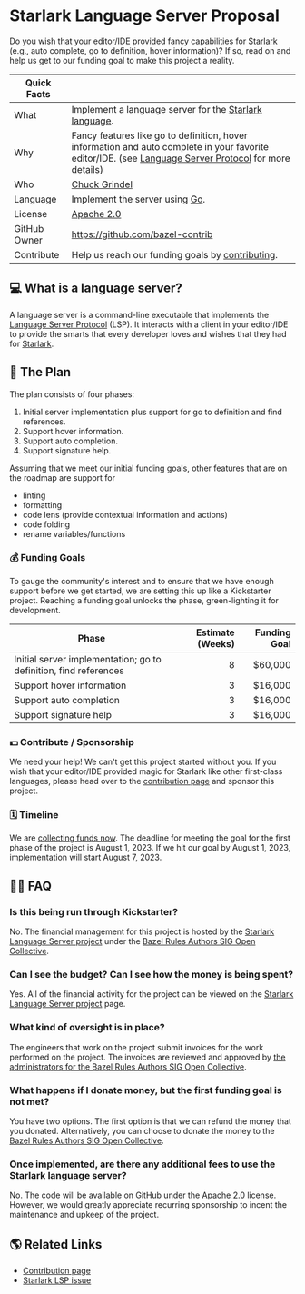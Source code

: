 # Starlark Language Server Proposal

Do you wish that your editor/IDE provided fancy capabilities for [Starlark] (e.g., auto complete, go
to definition, hover information)? If so, read on and help us get to our funding goal to make this
project a reality.

| Quick Facts  |                                                                                                                                                          |
| ------------ | -------------------------------------------------------------------------------------------------------------------------------------------------------- |
| What         | Implement a language server for the [Starlark language].                                                                                                 |
| Why          | Fancy features like go to definition, hover information and auto complete in your favorite editor/IDE. (see [Language Server Protocol] for more details) |
| Who          | [Chuck Grindel]                                                                                                                                          |
| Language     | Implement the server using [Go].                                                                                                                         |
| License      | [Apache 2.0]                                                                                                                                             |
| GitHub Owner | <https://github.com/bazel-contrib>                                                                                                                       |
| Contribute   | Help us reach our funding goals by [contributing].                                                                                                       |

## 💻 What is a language server?

A language server is a command-line executable that implements the [Language Server Protocol] (LSP).
It interacts with a client in your editor/IDE to provide the smarts that every developer loves and
wishes that they had for [Starlark].

## 📝 The Plan

The plan consists of four phases:

1. Initial server implementation plus support for go to definition and find references.
1. Support hover information.
1. Support auto completion.
1. Support signature help.

Assuming that we meet our initial funding goals, other features that are on the roadmap are support
for

- linting
- formatting
- code lens (provide contextual information and actions)
- code folding
- rename variables/functions

### 💰 Funding Goals

To gauge the community's interest and to ensure that we have enough support before we get started,
we are setting this up like a Kickstarter project. Reaching a funding goal unlocks the phase,
green-lighting it for development.

| Phase                                                            | Estimate (Weeks) | Funding Goal |
| ---------------------------------------------------------------- | ---------------: | -----------: |
| Initial server implementation; go to definition, find references |                8 |      $60,000 |
| Support hover information                                        |                3 |      $16,000 |
| Support auto completion                                          |                3 |      $16,000 |
| Support signature help                                           |                3 |      $16,000 |

### 💵 Contribute / Sponsorship

We need your help! We can't get this project started without you. If you wish that your editor/IDE
provided magic for Starlark like other first-class languages, please head over to the [contribution
page] and sponsor this project.

### 🗓️ Timeline

We are [collecting funds now]. The deadline for meeting the goal for the first phase of the project
is August 1, 2023. If we hit our goal by August 1, 2023, implementation will start August 7, 2023.

## 🙋‍♀️ FAQ

### Is this being run through Kickstarter?

No. The financial management for this project is hosted by the [Starlark Language Server project]
under the [Bazel Rules Authors SIG Open Collective].

### Can I see the budget? Can I see how the money is being spent?

Yes. All of the financial activity for the project can be viewed on the [Starlark Language Server
project] page.

### What kind of oversight is in place?

The engineers that work on the project submit invoices for the work performed on the project.
The invoices are reviewed and approved by [the administrators for the Bazel Rules Authors SIG Open
Collective].

### What happens if I donate money, but the first funding goal is not met?

You have two options. The first option is that we can refund the money that you donated.
Alternatively, you can choose to donate the money to the [Bazel Rules Authors SIG Open Collective].

### Once implemented, are there any additional fees to use the Starlark language server?

No. The code will be available on GitHub under the [Apache 2.0] license. However, we would greatly
appreciate recurring sponsorship to incent the maintenance and upkeep of the project.

## 🌎 Related Links

- [Contribution page]
- [Starlark LSP issue]

[Apache 2.0]: https://www.apache.org/licenses/LICENSE-2.0
[Bazel Rules Authors SIG Open Collective]: https://opencollective.com/bazel-rules-authors-sig
[Chuck Grindel]: https://github.com/cgrindel
[Go]: https://go.dev/
[Language Server Protocol]: https://microsoft.github.io/language-server-protocol/
[Starlark LSP issue]: https://github.com/bazel-contrib/SIG-rules-authors/issues/52
[Starlark language]: https://github.com/bazelbuild/starlark/blob/master/spec.md
[Starlark]: https://github.com/bazelbuild/starlark/blob/master/spec.md
[collecting funds now]: https://opencollective.com/bazel-rules-authors-sig/projects/starlark-language-server#category-CONTRIBUTE
[contributing]: https://opencollective.com/bazel-rules-authors-sig/projects/starlark-language-server#category-CONTRIBUTE
[contribution page]: https://opencollective.com/bazel-rules-authors-sig/projects/starlark-language-server#category-CONTRIBUTE
[Starlark Language Server project]: https://opencollective.com/bazel-rules-authors-sig/projects/starlark-language-server
[the administrators for the Bazel Rules Authors SIG Open Collective]: https://opencollective.com/bazel-rules-authors-sig#category-ABOUT
